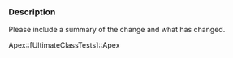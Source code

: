 ### Description

Please include a summary of the change and what has changed.


Apex::[UltimateClassTests]::Apex
